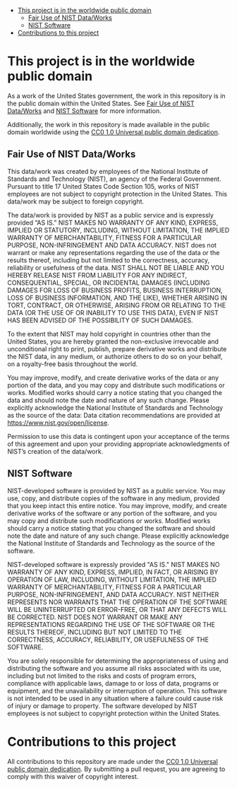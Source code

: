 - [This project is in the worldwide public domain](#this-project-is-in-the-worldwide-public-domain)
  - [Fair Use of NIST Data/Works](#fair-use-of-nist-dataworks)
  - [NIST Software](#nist-software)
- [Contributions to this project](#contributions-to-this-project)

# This project is in the worldwide public domain

As a work of the United States government, the work in this repository is in the public domain within the United States. See [Fair Use of NIST Data/Works](#fair-use-of-nist-dataworks) and [NIST Software](#nist-software) for more information. 

Additionally, the work in this repository is made available in the public domain worldwide using the [CC0 1.0 Universal public domain dedication](https://creativecommons.org/publicdomain/zero/1.0/).

## Fair Use of NIST Data/Works

This data/work was created by employees of the National Institute of Standards and Technology (NIST), an agency of the Federal Government. Pursuant to title 17 United States Code Section 105, works of NIST employees are not subject to copyright protection in the United States.  This data/work may be subject to foreign copyright.

The data/work is provided by NIST as a public service and is expressly provided “AS IS.” NIST MAKES NO WARRANTY OF ANY KIND, EXPRESS, IMPLIED OR STATUTORY, INCLUDING, WITHOUT LIMITATION, THE IMPLIED WARRANTY OF MERCHANTABILITY, FITNESS FOR A PARTICULAR PURPOSE, NON-INFRINGEMENT AND DATA ACCURACY. NIST does not warrant or make any representations regarding the use of the data or the results thereof, including but not limited to the correctness, accuracy, reliability or usefulness of the data. NIST SHALL NOT BE LIABLE AND YOU HEREBY RELEASE NIST FROM LIABILITY FOR ANY INDIRECT, CONSEQUENTIAL, SPECIAL, OR INCIDENTAL DAMAGES (INCLUDING DAMAGES FOR LOSS OF BUSINESS PROFITS, BUSINESS INTERRUPTION, LOSS OF BUSINESS INFORMATION, AND THE LIKE), WHETHER ARISING IN TORT, CONTRACT, OR OTHERWISE, ARISING FROM OR RELATING TO THE DATA (OR THE USE OF OR INABILITY TO USE THIS DATA), EVEN IF NIST HAS BEEN ADVISED OF THE POSSIBILITY OF SUCH DAMAGES.

To the extent that NIST may hold copyright in countries other than the United States, you are hereby granted the non-exclusive irrevocable and unconditional right to print, publish, prepare derivative works and distribute the NIST data, in any medium, or authorize others to do so on your behalf, on a royalty-free basis throughout the world.

You may improve, modify, and create derivative works of the data or any portion of the data, and you may copy and distribute such modifications or works. Modified works should carry a notice stating that you changed the data and should note the date and nature of any such change. Please explicitly acknowledge the National Institute of Standards and Technology as the source of the data:  Data citation recommendations are provided at https://www.nist.gov/open/license.

Permission to use this data is contingent upon your acceptance of the terms of this agreement and upon your providing appropriate acknowledgments of NIST’s creation of the data/work.

## NIST Software

NIST-developed software is provided by NIST as a public service. You may use, copy, and distribute copies of the software in any medium, provided that you keep intact this entire notice. You may improve, modify, and create derivative works of the software or any portion of the software, and you may copy and distribute such modifications or works. Modified works should carry a notice stating that you changed the software and should note the date and nature of any such change. Please explicitly acknowledge the National Institute of Standards and Technology as the source of the software. 

NIST-developed software is expressly provided "AS IS." NIST MAKES NO WARRANTY OF ANY KIND, EXPRESS, IMPLIED, IN FACT, OR ARISING BY OPERATION OF LAW, INCLUDING, WITHOUT LIMITATION, THE IMPLIED WARRANTY OF MERCHANTABILITY, FITNESS FOR A PARTICULAR PURPOSE, NON-INFRINGEMENT, AND DATA ACCURACY. NIST NEITHER REPRESENTS NOR WARRANTS THAT THE OPERATION OF THE SOFTWARE WILL BE UNINTERRUPTED OR ERROR-FREE, OR THAT ANY DEFECTS WILL BE CORRECTED. NIST DOES NOT WARRANT OR MAKE ANY REPRESENTATIONS REGARDING THE USE OF THE SOFTWARE OR THE RESULTS THEREOF, INCLUDING BUT NOT LIMITED TO THE CORRECTNESS, ACCURACY, RELIABILITY, OR USEFULNESS OF THE SOFTWARE.

You are solely responsible for determining the appropriateness of using and distributing the software and you assume all risks associated with its use, including but not limited to the risks and costs of program errors, compliance with applicable laws, damage to or loss of data, programs or equipment, and the unavailability or interruption of operation. This software is not intended to be used in any situation where a failure could cause risk of injury or damage to property. The software developed by NIST employees is not subject to copyright protection within the United States.

# Contributions to this project

All contributions to this repository are made under the [CC0 1.0 Universal public domain dedication](https://creativecommons.org/publicdomain/zero/1.0/). By submitting a pull request, you are agreeing to comply with this waiver of copyright interest.
